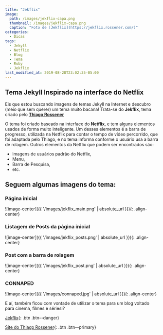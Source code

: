 ```yaml
---
title: "Jekflix"
image: 
  path: /images/jekflix-capa.png
  thumbnail: /images/jekflix-capa.png
  caption: "Foto de [Jekflix](https://jekflix.rossener.com/)"
categories:
  - Dicas
tags:
  - Jekyll
  - Netflix
  - Blog
  - Tema
  - Ruby
  - Jekflix
last_modified_at: 2019-08-28T23:02:35-05:00
---
```


## Tema Jekyll Inspirado na interface do Netflix

Eis que estou buscando imagens de temas Jekyll na Internet e descubro (meio que sem querer) um tema muito bacana!
Trata-se do **Jekflix**, tema criado pelo **[Thiago Rossener](https://rossener.com/)**

O tema foi criado baseado na interface do **Netflix**, e tem alguns elementos usados de forma muito inteligente.
Um desses elementos é a barra de progresso, utilizada na Netflix para contar o tempo de vídeo percorrido, que foi adaptada pelo Thiago, e no tema informa conforme o usuário usa a barra de rolagem.
Outros elementos da Netflix que podem ser encontrados são: 
* Imagens de usuários padrão do Netflix, 
* Menu, 
* Barra de Pesquisa, 
* etc.

## Seguem algumas imagens do tema:

### Página inicial
![image-center]({{ '/images/jekflix_main.png' | absolute_url }}){: .align-center}

### Listagem de Posts da página inicial
![image-center]({{ '/images/jekflix_posts.png' | absolute_url }}){: .align-center}

### Post com a barra de rolagem
![image-center]({{ '/images/jekflix_post.png' | absolute_url }}){: .align-center}

### CONNAPED
![image-center]({{ '/images/connaped.jpg' | absolute_url }}){: .align-center}



E aí, também ficou com vontade de utilizar o tema para um blog voltado para cinema, filmes e séries!?

[Jekflix](https://jekflix.rossener.com/){: .btn .btn--danger}

[Site do Thiago Rossener](https://rossener.com/){: .btn .btn--primary}
